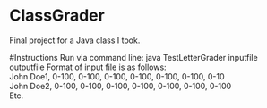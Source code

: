 # ClassGrader
Final project for a Java class I took. 

#Instructions 
Run via command line: java TestLetterGrader inputfile outputfile
Format of input file is as follows:<br>
John Doe1, 0-100, 0-100, 0-100, 0-100, 0-100, 0-100, 0-10
<br>
John Doe2, 0-100, 0-100, 0-100, 0-100, 0-100, 0-100, 0-100
<br>
Etc.
